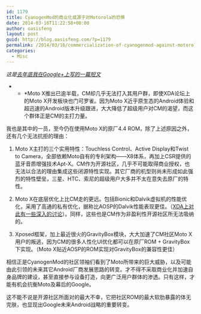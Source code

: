 ```yaml
---
id: 1179
title: CyanogenMod的商业化或源于对Motorola的恐惧
date: 2014-03-16T11:22:58+00:00
author: oasisfeng
layout: post
guid: http://blog.oasisfeng.com/?p=1179
permalink: /2014/03/16/commercialization-of-cyanogenmod-against-motorola/
categories:
  - Misc
---
```

_这是[去年底我在Google+上写的一篇短文](https://plus.google.com/u/0/+OasisFeng/posts/QmDtVCh4qCs)_

* * *Moto X推出已逾半载，CM却几乎无法打入其用户群，即使XDA论坛上的Moto X开发板块也门可罗雀。因为Moto X近乎原生态的Android体验和超迅速的Android版本升级跟进，大大降低了超级用户对CM的渴望，而这个群体正是CM的主打力量。</p> 

我也是其中的一员，至今仍在使用Moto X的原厂4.4 ROM，除了上述原因之外，还有几个无法抗拒的理由：

1. Moto X主打的三个实用特性：Touchless Control、Active Display和Twist to Camera，全部依赖Moto自有的专利架构——X8体系，再加上CSR提供的蓝牙音质增强技术Apt-X。CM作为开源社区，几乎不可能取得商业授权，也无法以合法的理由集成这些闭源特性实现。其它厂商的机型则尚未形成如此强烈的特性壁垒，三星、HTC、索尼的超级用户大多并不太在意失去原厂的特性。

2. Moto X在底层优化上比CM走的更远。包括Bionic和Dalvik虚拟机的性能优化，采用了高通的私有优化，据称比AOSP的Dalvik性能表现更佳。（[XDA上对此有一些深入的讨论](http://forum.xda-developers.com/showthread.php?t=2546120)）。同样，这些也是CM作为非盈利性开源社区所无法吸纳的。

3. Xposed框架，加上最近很火的GravityBox模块，大大加速了CM社区Moto X用户的叛逃，因为CM的很多人性化UI优化都可以在原厂ROM + GravityBox下实现。（Moto X贴近AOSP的ROM实现对GravityBox的兼容性更佳）

相信正是CyanogenMod的社区领袖们看到了Moto所带来的巨大威胁，以及可能由此引领的未来其它Android厂商发展思路的转变。才不得不采取商业化并加速自身品牌的建设，甚至直接参与设备打造，向更广泛用户群体的渗透。只有这样，才能有机会抗衡Moto及幕后的Google。

这不能不说是开源社区所面对的最大不幸，它把社区ROM的最大软肋暴露的体无完肤，也显现出Google未来Android战略的重要转变。﻿